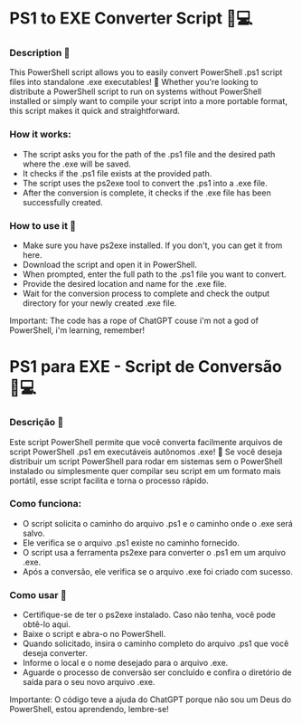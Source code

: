 # PS1 to EXE Converter Script 🔄💻
### Description 📜
This PowerShell script allows you to easily convert PowerShell .ps1 script files into standalone .exe executables! 🚀 Whether you're looking to distribute a PowerShell script to run on systems without PowerShell installed or simply want to compile your script into a more portable format, this script makes it quick and straightforward.

### How it works:
- The script asks you for the path of the .ps1 file and the desired path where the .exe will be saved.
- It checks if the .ps1 file exists at the provided path.
- The script uses the ps2exe tool to convert the .ps1 into a .exe file.
- After the conversion is complete, it checks if the .exe file has been successfully created.

### How to use it 🔧
- Make sure you have ps2exe installed. If you don't, you can get it from here.
- Download the script and open it in PowerShell.
- When prompted, enter the full path to the .ps1 file you want to convert.
- Provide the desired location and name for the .exe file.
- Wait for the conversion process to complete and check the output directory for your newly created .exe file.

Important: The code has a rope of ChatGPT couse i'm not a god of PowerShell, i'm learning, remember!



# PS1 para EXE - Script de Conversão 🔄💻
### Descrição 📜
Este script PowerShell permite que você converta facilmente arquivos de script PowerShell .ps1 em executáveis autônomos .exe! 🚀 Se você deseja distribuir um script PowerShell para rodar em sistemas sem o PowerShell instalado ou simplesmente quer compilar seu script em um formato mais portátil, esse script facilita e torna o processo rápido.

### Como funciona:
- O script solicita o caminho do arquivo .ps1 e o caminho onde o .exe será salvo.
- Ele verifica se o arquivo .ps1 existe no caminho fornecido.
- O script usa a ferramenta ps2exe para converter o .ps1 em um arquivo .exe.
- Após a conversão, ele verifica se o arquivo .exe foi criado com sucesso.

### Como usar 🔧
- Certifique-se de ter o ps2exe instalado. Caso não tenha, você pode obtê-lo aqui.
- Baixe o script e abra-o no PowerShell.
- Quando solicitado, insira o caminho completo do arquivo .ps1 que você deseja converter.
- Informe o local e o nome desejado para o arquivo .exe.
- Aguarde o processo de conversão ser concluído e confira o diretório de saída para o seu novo arquivo .exe.

Importante: O código teve a ajuda do ChatGPT porque não sou um Deus do PowerShell, estou aprendendo, lembre-se!
